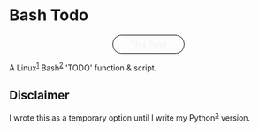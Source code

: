 # Bash Todo

<div class="button">
<style>
.button {
    transistion: 1.0s scale ease-out;
    background: url('images/repeat.png') repeat;
    width: 128px;
    height: 32px;
    border-radius: 16px;
    -webkit-box-shadow: inset 0px 0px 8px 2px rgba(255,255,255,1);
    -moz-box-shadow: inset 0px 0px 8px 2px rgba(255,255,255,1);
    box-shadow: inset 0px 0px 8px 2px rgba(255,255,255,1);
    border:1px solid black;
    text-align: center;
    margin: 8px auto;
}
.button:hover {
    transform: scale(1.1);
}
a {
    transistion: 1.0s scale ease-out;
}
a:hover {
    transform: scale(1.1);
}
</style>
<a href="../../" style="line-height: 32px;width: auto;display: block;text-decoration: none;color: #efefef;">This Page</a>
</div>

A Linux<sup>[1]()</sup> Bash<sup>[2]()</sup> 'TODO' function &amp; script.

## Disclaimer

I wrote this as a temporary option until I write my Python<sup>[3]()</sup> version.
